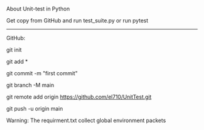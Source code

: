 About Unit-test in Python

Get copy from GitHub
and run test_suite.py
or run pytest

---
GitHub:

git init

git add *

git commit -m "first commit"

git branch -M main

git remote add origin https://github.com/el710/UnitTest.git

git push -u origin main


Warning: The requirment.txt collect global environment packets


